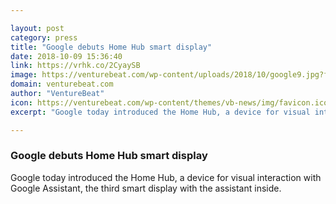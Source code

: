 ```yaml
---

layout: post
category: press
title: "Google debuts Home Hub smart display"
date: 2018-10-09 15:36:40
link: https://vrhk.co/2CyaySB
image: https://venturebeat.com/wp-content/uploads/2018/10/google9.jpg?fit=2222%2C1243&strip=all
domain: venturebeat.com
author: "VentureBeat"
icon: https://venturebeat.com/wp-content/themes/vb-news/img/favicon.ico
excerpt: "Google today introduced the Home Hub, a device for visual interaction with Google Assistant, the third smart display with the assistant inside."

---
```


### Google debuts Home Hub smart display

Google today introduced the Home Hub, a device for visual interaction with Google Assistant, the third smart display with the assistant inside.